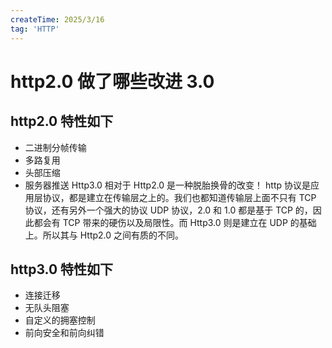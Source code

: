 ```yaml
---
createTime: 2025/3/16
tag: 'HTTP'
---
```

# http2.0 做了哪些改进 3.0

## http2.0 特性如下

* 二进制分帧传输
* 多路复用
* 头部压缩
* 服务器推送
Http3.0 相对于 Http2.0 是一种脱胎换骨的改变！
http 协议是应用层协议，都是建立在传输层之上的。我们也都知道传输层上面不只有 TCP 协议，还有另外一个强大的协议 UDP 协议，2.0 和 1.0 都是基于 TCP 的，因此都会有 TCP 带来的硬伤以及局限性。而 Http3.0 则是建立在 UDP 的基础上。所以其与 Http2.0 之间有质的不同。

## http3.0 特性如下

* 连接迁移
* 无队头阻塞
* 自定义的拥塞控制
* 前向安全和前向纠错
